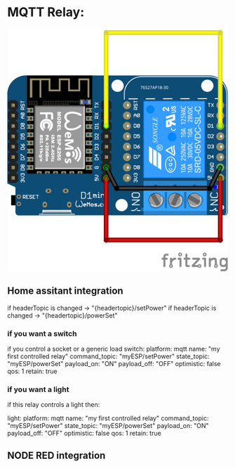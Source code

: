 # MQTT Relay:

![fritzing relay](wemos%20relay.png)


## Home assitant integration

if headerTopic is changed ->  "{headertopic}/setPower"
if headerTopic is changed ->  "{headertopic}/powerSet" 

### if you want a switch
if you control a socket or a generic load
switch:
  platform: mqtt
  name: "my first controlled relay"
  command_topic: "myESP/setPower" 
  state_topic: "myESP/powerSet" 
  payload_on: "ON"
  payload_off: "OFF"
  optimistic: false
  qos: 1
  retain: true

### if you want a light
if this relay controls a light then:

light:
  platform: mqtt
  name: "my first controlled relay"
  command_topic: "myESP/setPower" 
  state_topic: "myESP/powerSet" 
  payload_on: "ON"
  payload_off: "OFF"
  optimistic: false
  qos: 1
  retain: true
  
  ## NODE RED integration
  
  
